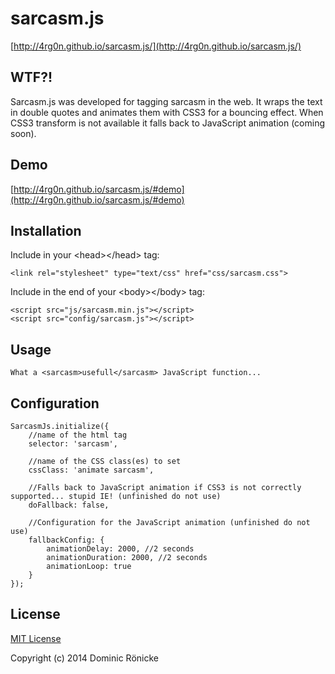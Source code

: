 # sarcasm.js

[http://4rg0n.github.io/sarcasm.js/](http://4rg0n.github.io/sarcasm.js/)

## WTF?!

Sarcasm.js was developed for tagging sarcasm in the web.
It wraps the text in double quotes and animates them with CSS3 for a bouncing effect.
When CSS3 transform is not available it falls back to JavaScript animation (coming soon).

## Demo

[http://4rg0n.github.io/sarcasm.js/#demo](http://4rg0n.github.io/sarcasm.js/#demo)

## Installation

Include in your &lt;head&gt;&lt;/head&gt; tag:

    <link rel="stylesheet" type="text/css" href="css/sarcasm.css">


Include in the end of your &lt;body&gt;&lt;/body&gt; tag:

    <script src="js/sarcasm.min.js"></script>
    <script src="config/sarcasm.js"></script>


## Usage

    What a <sarcasm>usefull</sarcasm> JavaScript function...

## Configuration

    SarcasmJs.initialize({
        //name of the html tag
        selector: 'sarcasm',

        //name of the CSS class(es) to set
        cssClass: 'animate sarcasm',

        //Falls back to JavaScript animation if CSS3 is not correctly supported... stupid IE! (unfinished do not use)
        doFallback: false,

        //Configuration for the JavaScript animation (unfinished do not use)
        fallbackConfig: {
            animationDelay: 2000, //2 seconds
            animationDuration: 2000, //2 seconds
            animationLoop: true
        }
    });

## License

[MIT License](http://opensource.org/licenses/MIT)

Copyright (c) 2014 Dominic Rönicke
